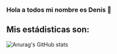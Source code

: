 ### Hola a todos mi nombre es Denis 👋

## Mis estádisticas son:

![Anurag's GitHub stats](https://github-readme-stats.vercel.app/api?=Denis-Yen&show_icons=true&theme=radical)


